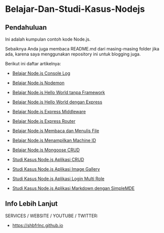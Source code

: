# Belajar-Dan-Studi-Kasus-Nodejs

## Pendahuluan

Ini adalah kumpulan contoh kode Node.js. 

Sebaiknya Anda juga membaca README.md dari masing-masing folder jika ada, karena saya menggunakan repository ini untuk blogging juga.

Berikut ini daftar artikelnya:

- [Belajar Node.js Console Log](https://github.com/shbfrlnc/Belajar-Dan-Studi-Kasus-Nodejs/tree/main/belajar-nodejs-console-log)

- [Belajar Node.js Nodemon](https://github.com/shbfrlnc/Belajar-Dan-Studi-Kasus-Nodejs/tree/main/belajar-nodejs-nodemon)

- [Belajar Node.js Hello World tanpa Framework](https://github.com/shbfrlnc/Belajar-Dan-Studi-Kasus-Nodejs/tree/main/belajar-nodejs-hello-world-tanpa-framework)

- [Belajar Node.js Hello World dengan Express](https://github.com/shbfrlnc/Belajar-Dan-Studi-Kasus-Nodejs/tree/main/belajar-nodejs-hello-world-dengan-express)

- [Belajar Node.js Express Middleware](https://github.com/shbfrlnc/Belajar-Dan-Studi-Kasus-Nodejs/tree/main/belajar-nodejs-express-middleware)

- [Belajar Node.js Express Router](https://github.com/shbfrlnc/Belajar-Dan-Studi-Kasus-Nodejs/tree/main/belajar-nodejs-express-router)

- [Belajar Node.js Membaca dan Menulis File](https://github.com/shbfrlnc/Belajar-Dan-Studi-Kasus-Nodejs/tree/main/belajar-nodejs-membaca-dan-menulis-file)

- [Belajar Node.js Menampilkan Machine ID](https://github.com/shbfrlnc/Belajar-Dan-Studi-Kasus-Nodejs/tree/main/belajar-nodejs-menampilkan-machine-id)

- [Belajar Node.js Mongoose CRUD](https://github.com/shbfrlnc/Belajar-Dan-Studi-Kasus-Nodejs/tree/main/belajar-nodejs-mongoose-crud)

- [Studi Kasus Node.js Aplikasi CRUD](https://github.com/shbfrlnc/Belajar-Dan-Studi-Kasus-Nodejs/tree/main/studi-kasus-nodejs-aplikasi-crud)

- [Studi Kasus Node.js Aplikasi Image Gallery](https://github.com/shbfrlnc/Belajar-Dan-Studi-Kasus-Nodejs/tree/main/studi-kasus-nodejs-aplikasi-image-gallery)

- [Studi Kasus Node.js Aplikasi Login Multi Role](https://github.com/shbfrlnc/Belajar-Dan-Studi-Kasus-Nodejs/tree/main/studi-kasus-nodejs-aplikasi-login-multi-role)

- [Studi Kasus Node.js Aplikasi Markdown dengan SimpleMDE](https://github.com/shbfrlnc/Belajar-Dan-Studi-Kasus-Nodejs/tree/main/studi-kasus-nodejs-aplikasi-markdown-dengan-simplemde)

## Info Lebih Lanjut

SERVICES / WEBSITE / YOUTUBE / TWITTER:

- https://shbfrlnc.github.io
